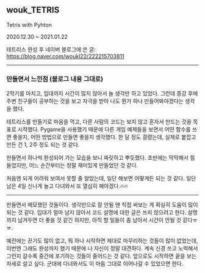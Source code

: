## wouk_TETRIS
Tetris with Pyhton


2020.12.30 ~ 2021.01.22


테트리스 완성 후 네이버 블로그에 쓴 글: https://blog.naver.com/woukl22/222215703811

___
### 만들면서 느낀점 (블로그 내용 그대로)


2학기를 마치고, 입대까지 시간이 많지 않아서 놀 생각만 하고 있었다. 그런데 종강 후에 주변 친구들이 공부하는 것을 보고 자극을 받아 나도 뭔가 하나 만들어봐야겠다는 생각을 했다. 


테트리스를 만들기로 마음을 먹고, 다른 사람의 코드는 보지 않고 혼자서 만드는 것을 목표로 시작했다. Pygame을 사용했기 때문에 다른 게임 예제들을 보면서 어떤 함수를 쓰면 좋을지, 어떤 방법으로 만들면 좋을지 생각했다. 한 달 정도 걸렸는데, 실제로 붙잡고 만든 건 1, 2주 정도 되는 것 같다. 


만들면서 하나씩 완성되어 가는 모습을 보니 짜릿하고 뿌듯했다. 초반에는 막막해서 힘들었지만, 어느 순간부터는 정말 재미있게 만들었던 것 같다. 


처음엔 되게 어려워 보여서 못할 줄 알았는데, 일단 해보면 어떻게든 되는 것 같다. 일단 남은 4일 신나게 놀고 다녀와서 또 열심히 해야겠다.🔥🔥



___



만들면서 메모했던 것들이다. 생각만으로 잘 안될 땐 직접 써보는 게 확실히 도움이 많이 되는 것 같다. 입대가 얼마 남지 않아서 코드 설명에 대한 글은 쓰지 않으려고 한다. 설명까지 남겨두면 더 좋을 것 같긴 하지만, 아직 할 일들이 좀 남아서 시간이 안될 것 같다ㅠㅠ. 


예전에는 끈기도 많이 없고, 뭐 하나 시작하면 제대로 마무리하는 것들이 많이 없었는데, 이번엔 그래도 완성까지 했기 때문에 나 자신이 정말 대견하다. 계속 신경 쓰고 노력해서 그런지 갈수록 중간에 포기하는 것들이 줄어드는 것 같다. 앞으로도 시작하면 끝을 보는 자세로 살고 싶다. 군대에 다녀와서도 이 마음 그대로 이어나갈 수 있었으면 한다.
